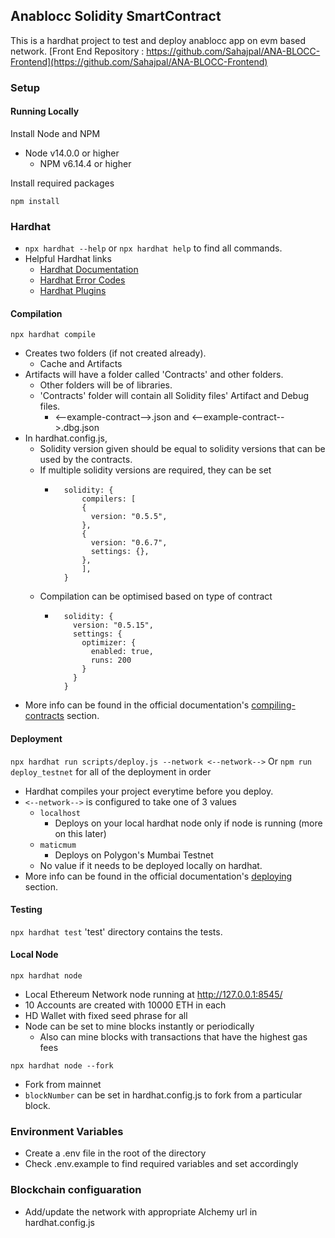 ## Anablocc Solidity SmartContract

This is a hardhat project to test and deploy anablocc app on evm based network. [Front End Repository : https://github.com/Sahajpal/ANA-BLOCC-Frontend](https://github.com/Sahajpal/ANA-BLOCC-Frontend)

### Setup

#### Running Locally

Install Node and NPM

- Node v14.0.0 or higher
  - NPM v6.14.4 or higher

Install required packages

`npm install`

### Hardhat

- `npx hardhat --help` or `npx hardhat help` to find all commands.
- Helpful Hardhat links
  - [Hardhat Documentation](https://hardhat.org/getting-started/)
  - [Hardhat Error Codes](https://hardhat.org/errors/)
  - [Hardhat Plugins](https://hardhat.org/plugins/)

#### Compilation

`npx hardhat compile`

- Creates two folders (if not created already).
  - Cache and Artifacts
- Artifacts will have a folder called 'Contracts' and other folders.
  - Other folders will be of libraries.
  - 'Contracts' folder will contain all Solidity files' Artifact and Debug files.
    - <--example-contract-->.json and <--example-contract-->.dbg.json
- In hardhat.config.js,
  - Solidity version given should be equal to solidity versions that can be used by the contracts.
  - If multiple solidity versions are required, they can be set
    - ```
        solidity: {
            compilers: [
            {
              version: "0.5.5",
            },
            {
              version: "0.6.7",
              settings: {},
            },
            ],
        }
      ```
  - Compilation can be optimised based on type of contract
    - ```
        solidity: {
          version: "0.5.15",
          settings: {
            optimizer: {
              enabled: true,
              runs: 200
            }
          }
        }
      ```
- More info can be found in the official documentation's [compiling-contracts](https://hardhat.org/guides/compile-contracts.html) section.

#### Deployment

`npx hardhat run scripts/deploy.js --network <--network-->`
Or
`npm run deploy_testnet` for all of the deployment in order

- Hardhat compiles your project everytime before you deploy.
- `<--network-->` is configured to take one of 3 values
  - `localhost`
    - Deploys on your local hardhat node only if node is running (more on this later)
  - `maticmum`
    - Deploys on Polygon's Mumbai Testnet
  - No value if it needs to be deployed locally on hardhat.
- More info can be found in the official documentation's [deploying](https://hardhat.org/guides/deploying.html) section.

#### Testing

`npx hardhat test`
'test' directory contains the tests.

#### Local Node

`npx hardhat node`

- Local Ethereum Network node running at http://127.0.0.1:8545/
- 10 Accounts are created with 10000 ETH in each
- HD Wallet with fixed seed phrase for all
- Node can be set to mine blocks instantly or periodically
  - Also can mine blocks with transactions that have the highest gas fees

`npx hardhat node --fork`

- Fork from mainnet
- `blockNumber` can be set in hardhat.config.js to fork from a particular block.

### Environment Variables

- Create a .env file in the root of the directory
- Check .env.example to find required variables and set accordingly

### Blockchain configuaration

- Add/update the network with appropriate Alchemy url in hardhat.config.js
